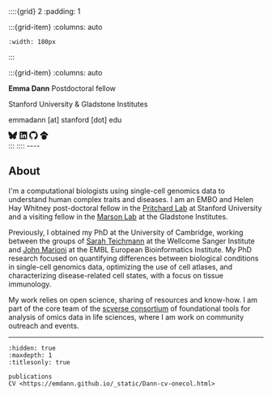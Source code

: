 <br>
<br>
<br>
<br>

::::{grid} 2
:padding: 1

:::{grid-item}
:columns: auto

```{image} ./_assets/edann_1.jpg
:width: 180px
```
:::

:::{grid-item}
:columns: auto

**Emma Dann**
Postdoctoral fellow  

Stanford University & Gladstone Institutes  

emmadann [at] stanford [dot] edu  

<div>
<a class="muted-link" style="text-decoration:none" href="https://bsky.app/profile/emmamarydann.bsky.social">
<svg xmlns="http://www.w3.org/2000/svg" width="1.2em" height="1.2em" xmlns="http://www.w3.org/2000/svg" stroke="currentColor" fill="currentColor" stroke-width="0" viewBox="0 0 576 512"><!--!Font Awesome Free 6.6.0 by @fontawesome - https://fontawesome.com License - https://fontawesome.com/license/free Copyright 2024 Fonticons, Inc.--><path d="M407.8 294.7c-3.3-.4-6.7-.8-10-1.3c3.4 .4 6.7 .9 10 1.3zM288 227.1C261.9 176.4 190.9 81.9 124.9 35.3C61.6-9.4 37.5-1.7 21.6 5.5C3.3 13.8 0 41.9 0 58.4S9.1 194 15 213.9c19.5 65.7 89.1 87.9 153.2 80.7c3.3-.5 6.6-.9 10-1.4c-3.3 .5-6.6 1-10 1.4C74.3 308.6-9.1 342.8 100.3 464.5C220.6 589.1 265.1 437.8 288 361.1c22.9 76.7 49.2 222.5 185.6 103.4c102.4-103.4 28.1-156-65.8-169.9c-3.3-.4-6.7-.8-10-1.3c3.4 .4 6.7 .9 10 1.3c64.1 7.1 133.6-15.1 153.2-80.7C566.9 194 576 75 576 58.4s-3.3-44.7-21.6-52.9c-15.8-7.1-40-14.9-103.2 29.8C385.1 81.9 314.1 176.4 288 227.1z"/></svg></a>
<a class="muted-link" style="text-decoration:none" href="https://www.linkedin.com/in/emma-dann-566945125/"><svg width="1.2em" height="1.2em" stroke="currentColor" fill="currentColor" xmlns="http://www.w3.org/2000/svg" viewBox="0 0 448 512"><!--! Font Awesome Pro 6.1.1 by @fontawesome - https://fontawesome.com License - https://fontawesome.com/license (Commercial License) Copyright 2022 Fonticons, Inc. --><path d="M416 32H31.9C14.3 32 0 46.5 0 64.3v383.4C0 465.5 14.3 480 31.9 480H416c17.6 0 32-14.5 32-32.3V64.3c0-17.8-14.4-32.3-32-32.3zM135.4 416H69V202.2h66.5V416zm-33.2-243c-21.3 0-38.5-17.3-38.5-38.5S80.9 96 102.2 96c21.2 0 38.5 17.3 38.5 38.5 0 21.3-17.2 38.5-38.5 38.5zm282.1 243h-66.4V312c0-24.8-.5-56.7-34.5-56.7-34.6 0-39.9 27-39.9 54.9V416h-66.4V202.2h63.7v29.2h.9c8.9-16.8 30.6-34.5 62.9-34.5 67.2 0 79.7 44.3 79.7 101.9V416z"/></svg>
</a>
<a class="muted-link" style="text-decoration:none" href="https://github.com/emdann">
<svg stroke="currentColor" fill="currentColor" width="1.2em" height="1.2em" stroke-width="0" viewBox="0 0 16 16">
    <path fill-rule="evenodd" d="M8 0C3.58 0 0 3.58 0 8c0 3.54 2.29 6.53 5.47 7.59.4.07.55-.17.55-.38 0-.19-.01-.82-.01-1.49-2.01.37-2.53-.49-2.69-.94-.09-.23-.48-.94-.82-1.13-.28-.15-.68-.52-.01-.53.63-.01 1.08.58 1.23.82.72 1.21 1.87.87 2.33.66.07-.52.28-.87.51-1.07-1.78-.2-3.64-.89-3.64-3.95 0-.87.31-1.59.82-2.15-.08-.2-.36-1.02.08-2.12 0 0 .67-.21 2.2.82.64-.18 1.32-.27 2-.27.68 0 1.36.09 2 .27 1.53-1.04 2.2-.82 2.2-.82.44 1.1.16 1.92.08 2.12.51.56.82 1.27.82 2.15 0 3.07-1.87 3.75-3.65 3.95.29.25.54.73.54 1.48 0 1.07-.01 1.93-.01 2.2 0 .21.15.46.55.38A8.013 8.013 0 0 0 16 8c0-4.42-3.58-8-8-8z"></path>
</svg>
</a>
<a class="muted-link" style="text-decoration:none" href="https://scholar.google.com/citations?hl=en&user=J2NQ29wAAAAJ">
<svg stroke="currentColor" fill="currentColor" width="1.2em" height="1.2em" stroke-width="0" viewBox="0 0 16 16">
    <svg xmlns="http://www.w3.org/2000/svg" viewBox="0 0 512 512"><!--!Font Awesome Free 6.5.1 by @fontawesome - https://fontawesome.com License - https://fontawesome.com/license/free Copyright 2024 Fonticons, Inc.--><path d="M390.9 298.5c0 0 0 .1 .1 .1c9.2 19.4 14.4 41.1 14.4 64C405.3 445.1 338.5 512 256 512s-149.3-66.9-149.3-149.3c0-22.9 5.2-44.6 14.4-64h0c1.7-3.6 3.6-7.2 5.6-10.7c4.4-7.6 9.4-14.7 15-21.3c27.4-32.6 68.5-53.3 114.4-53.3c33.6 0 64.6 11.1 89.6 29.9c9.1 6.9 17.4 14.7 24.8 23.5c5.6 6.6 10.6 13.8 15 21.3c2 3.4 3.8 7 5.5 10.5zm26.4-18.8c-30.1-58.4-91-98.4-161.3-98.4s-131.2 40-161.3 98.4L0 202.7 256 0 512 202.7l-94.7 77.1z"/></svg>
</svg>
</a>
</div>
:::
::::
----

<h2>About</h2>

I'm a computational biologists using single-cell genomics data to understand human complex traits and diseases. I am an EMBO and Helen Hay Whitney post-doctoral fellow in the [Pritchard Lab](https://web.stanford.edu/group/pritchardlab/home.html) at Stanford University and a visiting fellow in the [Marson Lab](https://www.marsonlab.org/) at the Gladstone Institutes. 

Previously, I obtained my PhD at the University of Cambridge, working between the groups of [Sarah Teichmann](http://www.teichlab.org/) at the Wellcome Sanger Institute and [John Marioni](https://www.ebi.ac.uk/research/marioni) at the EMBL European Bioinformatics Institute. My PhD research focused on quantifying differences between biological conditions in single-cell genomics data, optimizing the use of cell atlases, and characterizing disease-related cell states, with a focus on tissue immunology. 

My work relies on open science, sharing of resources and know-how. I am part of the core team of the [scverse consortium](https://scverse.org/) of foundational tools for analysis of omics data in life sciences, where I am work on community outreach and events. 

<!-- I make [open source software](https://github.com/MarioniLab/miloR), [analysis workflows](https://github.com/MarioniLab/oor_benchmark) and [curate data resources](https://github.com/Teichlab/Pan_fetal_immune#mapping-the-developing-human-immune-system-across-organs.). -->
<!-- I enjoy several activities and I excel at none: watching movies, reading fiction, board games, cooking, running, cycling, petting dogs. I grew up in Ferrara. -->


----


```{toctree}
:hidden: true
:maxdepth: 1
:titlesonly: true

publications
CV <https://emdann.github.io/_static/Dann-cv-onecol.html>
```
